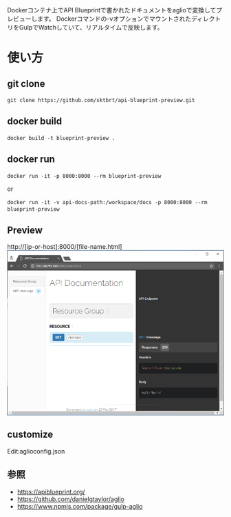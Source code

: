 Dockerコンテナ上でAPI Blueprintで書かれたドキュメントをaglioで変換してプレビューします。
Dockerコマンドの-vオプションでマウントされたディレクトリをGulpでWatchしていて、リアルタイムで反映します。

# 使い方
## git clone
```
git clone https://github.com/sktbrt/api-blueprint-preview.git
```
## docker build
```
docker build -t blueprint-preview .
```
## docker run
```
docker run -it -p 8000:8000 --rm blueprint-preview
```
or
```
docker run -it -v api-docs-path:/workspace/docs -p 8000:8000 --rm blueprint-preview
```

## Preview
http://[ip-or-host]:8000/[file-name.html]
![Preview](https://raw.githubusercontent.com/sktbrt/files/master/api-blueprint-preview.PNG)

## customize
Edit:aglioconfig.json

## 参照
+ https://apiblueprint.org/
+ https://github.com/danielgtaylor/aglio
+ https://www.npmjs.com/package/gulp-aglio
